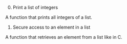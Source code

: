 0. Print a list of integers

A function that prints all integers of a list.

1. Secure access to an element in a list

A function that retrieves an element from a list like in C.
